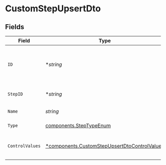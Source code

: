 # CustomStepUpsertDto


## Fields

| Field                                                                                                       | Type                                                                                                        | Required                                                                                                    | Description                                                                                                 |
| ----------------------------------------------------------------------------------------------------------- | ----------------------------------------------------------------------------------------------------------- | ----------------------------------------------------------------------------------------------------------- | ----------------------------------------------------------------------------------------------------------- |
| `ID`                                                                                                        | **string*                                                                                                   | :heavy_minus_sign:                                                                                          | Database identifier of the step. Used for updating the step.                                                |
| `StepID`                                                                                                    | **string*                                                                                                   | :heavy_minus_sign:                                                                                          | Unique identifier for the step                                                                              |
| `Name`                                                                                                      | *string*                                                                                                    | :heavy_check_mark:                                                                                          | Name of the step                                                                                            |
| `Type`                                                                                                      | [components.StepTypeEnum](../../models/components/steptypeenum.md)                                          | :heavy_check_mark:                                                                                          | Type of the step                                                                                            |
| `ControlValues`                                                                                             | [*components.CustomStepUpsertDtoControlValues](../../models/components/customstepupsertdtocontrolvalues.md) | :heavy_minus_sign:                                                                                          | Control values for the Custom step.                                                                         |